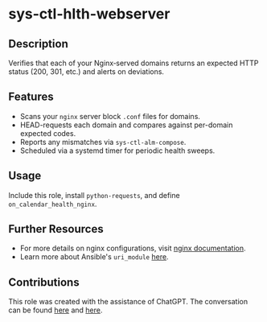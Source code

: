 # sys-ctl-hlth-webserver

## Description
Verifies that each of your Nginx‐served domains returns an expected HTTP status (200, 301, etc.) and alerts on deviations.

## Features
- Scans your `nginx` server block `.conf` files for domains.
- HEAD-requests each domain and compares against per-domain expected codes.
- Reports any mismatches via `sys-ctl-alm-compose`.
- Scheduled via a systemd timer for periodic health sweeps.

## Usage
Include this role, install `python-requests`, and define `on_calendar_health_nginx`.

## Further Resources
- For more details on nginx configurations, visit [nginx documentation](https://nginx.org/en/docs/).
- Learn more about Ansible's `uri_module` [here](https://docs.ansible.com/ansible/latest/modules/uri_module.html).

## Contributions
This role was created with the assistance of ChatGPT. The conversation can be found [here](https://chat.openai.com/share/4033be29-12a6-40a3-bf3c-fc5d57dba8cb) and [here](https://chat.openai.com/share/7f3766d1-9db7-4976-8fe9-68d1142c0a78).